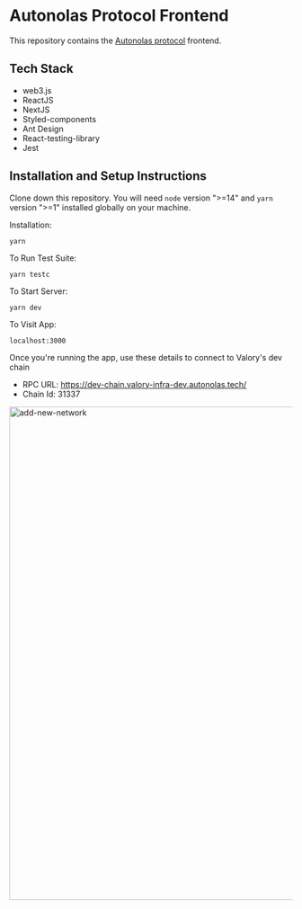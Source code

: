 # Autonolas Protocol Frontend
This repository contains the [Autonolas protocol](https://protocol.autonolas.network/)  frontend.

## Tech Stack
- web3.js
- ReactJS
- NextJS
- Styled-components
- Ant Design
- React-testing-library
- Jest

## Installation and Setup Instructions

Clone down this repository. You will need `node` version ">=14" and `yarn` version ">=1" installed globally on your machine.

Installation:

`yarn`

To Run Test Suite:

`yarn testc`

To Start Server:

`yarn dev`

To Visit App:

`localhost:3000`

Once you're running the app, use these details to connect to Valory's dev chain
- RPC URL: https://dev-chain.valory-infra-dev.autonolas.tech/
- Chain Id: 31337

<img width="878" alt="add-new-network" src="https://user-images.githubusercontent.com/22061815/149757107-0111fb9f-3a79-4f2b-8000-71533e740b43.png">
